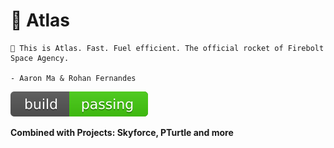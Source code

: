 # 🚀 Atlas
```
🚀 This is Atlas. Fast. Fuel efficient. The official rocket of Firebolt Space Agency.

- Aaron Ma & Rohan Fernandes
```
![Build Passing](./svg/build/passing.svg)

**Combined with Projects: Skyforce, PTurtle and more**
